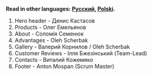 **Read in other languages: [Русский](README.uk.md), [Polski](README.pl.md).**

1. Hero header - Денис Кастасов
2. Products - Олег Емельянов
3. About - Соломія Семенюк
4. Advantages - Oleh Scherbak
5. Gallery - Валерий Корнилов / Oleh Scherbak
6. Customer Reviews - Ілля Бжезінський (Team-Lead)
7. Contacts - Виталий Кожемяко
8. Footer - Anton Mospan (Scrum Master)

